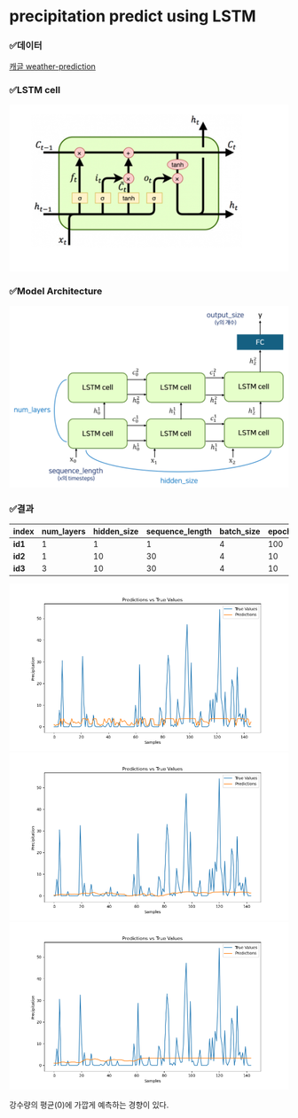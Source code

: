 # precipitation predict using LSTM

### ✅데이터
[캐글 weather-prediction](https://www.kaggle.com/datasets/ananthr1/weather-prediction)


### ✅LSTM cell
![LSTM cell](https://github.com/Soojeoong/precipitation_predict_LSTM/blob/main/lstm.png)


### ✅Model Architecture
![Stacked LSTM](https://github.com/Soojeoong/precipitation_predict_LSTM/blob/main/stack_lstm.png)


### ✅결과
|index|num_layers|hidden_size|sequence_length|batch_size|epochs|learning_rate|
|------|---------|-----------|---------------|----------|------|-------------|
|**id1**|1|1|1|4|100|0.001|
|**id2**|1|10|30|4|10|0.001|
|**id3**|3|10|30|4|10|0.001|

![id1](https://github.com/Soojeoong/precipitation_predict_LSTM/blob/main/test_results_id1.png) ![id2](https://github.com/Soojeoong/precipitation_predict_LSTM/blob/main/test_results_id2.png) ![id3](https://github.com/Soojeoong/precipitation_predict_LSTM/blob/main/test_results_id3.png)

강수량의 평균(0)에 가깝게 예측하는 경향이 있다.

